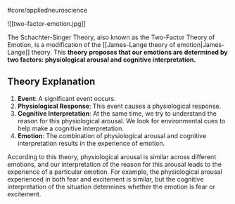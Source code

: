 #core/appliedneuroscience

![[two-factor-emotion.jpg]]

The Schachter-Singer Theory, also known as the Two-Factor Theory of Emotion, is a modification of the [[James-Lange theory of emotion|James-Lange]] theory. This **theory proposes that our emotions are determined by two factors: physiological arousal and cognitive interpretation.**

## Theory Explanation

1. **Event**: A significant event occurs.
2. **Physiological Response**: This event causes a physiological response.
3. **Cognitive Interpretation**: At the same time, we try to understand the reason for this physiological arousal. We look for environmental cues to help make a cognitive interpretation.
4. **Emotion**: The combination of physiological arousal and cognitive interpretation results in the experience of emotion.

According to this theory, physiological arousal is similar across different emotions, and our interpretation of the reason for this arousal leads to the experience of a particular emotion. For example, the physiological arousal experienced in both fear and excitement is similar, but the cognitive interpretation of the situation determines whether the emotion is fear or excitement.
